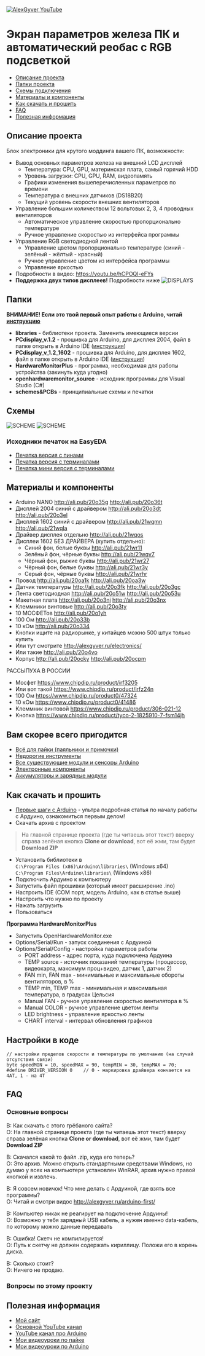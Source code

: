 [![AlexGyver YouTube](http://alexgyver.ru/git_banner.jpg)](https://www.youtube.com/channel/UCgtAOyEQdAyjvm9ATCi_Aig?sub_confirmation=1)
# Экран параметров железа ПК и автоматический реобас с RGB подсветкой
* [Описание проекта](#chapter-0)
* [Папки проекта](#chapter-1)
* [Схемы подключения](#chapter-2)
* [Материалы и компоненты](#chapter-3)
* [Как скачать и прошить](#chapter-4)
* [FAQ](#chapter-5)
* [Полезная информация](#chapter-6)

<a id="chapter-0"></a>
## Описание проекта
Блок электроники для крутого моддинга вашего ПК, возможности:
- Вывод основных параметров железа на внешний LCD дисплей
  - Температура: CPU, GPU, материнская плата, самый горячий HDD
  - Уровень загрузки: CPU, GPU, RAM, видеопамять
  - Графики изменения вышеперечисленных параметров по времени
  - Температура с внешних датчиков (DS18B20)
  - Текущий уровень скорости внешних вентиляторов
- Управление большим количеством 12 вольтовых 2, 3, 4 проводных вентиляторов
  - Автоматическое управление скоростью пропорционально температуре
  - Ручное управление скоростью из интерфейса программы
- Управление RGB светодиодной лентой
  - Управление цветом пропорционально температуре (синий - зелёный - жёлтый - красный)
  - Ручное управление цветом из интерфейса программы
  - Управление яркостью
- Подробности в видео: https://youtu.be/hCPOQI-eFYs
- **Поддержка двух типов дисплеев!** Подробности ниже
![DISPLAYS](https://github.com/AlexGyver/PCdisplay/blob/master/schemes%26PCBs/displays.jpg)

<a id="chapter-1"></a>
## Папки
**ВНИМАНИЕ! Если это твой первый опыт работы с Arduino, читай [инструкцию](#chapter-4)**
- **libraries** - библиотеки проекта. Заменить имеющиеся версии
- **PCdisplay_v.1.2** - прошивка для Arduino, для дисплея 2004, файл в папке открыть в Arduino IDE ([инструкция](#chapter-4))
- **PCdisplay_v_1.2_1602** - прошивка для Arduino, для дисплея 1602, файл в папке открыть в Arduino IDE ([инструкция](#chapter-4))
- **HardwareMonitorPlus** - программа, необходимая для работы устройства (закинуть куда угодно)
- **openhardwaremonitor_source** - исходник программы для Visual Studio (C#)
- **schemes&PCBs** - принципиальные схемы и печатки

<a id="chapter-2"></a>
## Схемы
![SCHEME](https://github.com/AlexGyver/PCdisplay/blob/master/schemes%26PCBs/scheme_fritzing.png)
![SCHEME](https://github.com/AlexGyver/PCdisplay/blob/master/schemes%26PCBs/scheme_EasyEDA.png)
### Исходники печаток на EasyEDA
* [Печатка версия с пинами](https://easyeda.com/editor#id=a6c8d85973e94f4ea4740a2bee59cc46)  
* [Печатка версия с терминалами](https://easyeda.com/editor#id=0d5864b51bac455bab4618c77582da25)  
* [Печатка мини версия с терминалами](https://easyeda.com/editor#id=328f6ff272be4d2ea978a43cd159fb93)  

<a id="chapter-3"></a>
## Материалы и компоненты
* Arduino NANO http://ali.pub/20o35g  http://ali.pub/20o36t
* Дисплей 2004 синий с драйвером http://ali.pub/20o3dt  http://ali.pub/20o3el
* Дисплей 1602 синий с драйвером http://ali.pub/21wqmn http://ali.pub/21wqla
* Драйвер дисплея отдельно http://ali.pub/21wqos
* Дисплеи 1602 БЕЗ ДРАЙВЕРА (купить отдельно):
  - Синий фон, белые буквы http://ali.pub/21wr11
  - Зелёный фон, чёрные буквы http://ali.pub/21wqv7  
  - Чёрный фон, рыжие буквы http://ali.pub/21wr27
  - Чёрный фон, белые буквы http://ali.pub/21wr3y
  - Серый фон, чёрные буквы http://ali.pub/21wrhr
* Провод http://ali.pub/20oa1k  http://ali.pub/20oa3w
* Датчик температуры http://ali.pub/20o3fk  http://ali.pub/20o3gc
* Лента светодиодная http://ali.pub/20o51w  http://ali.pub/20o53u
* Макетная плата http://ali.pub/20o3nj  http://ali.pub/20o3nx
* Клеммники винтовые http://ali.pub/20o3ty
* 10 МОСФЕТов http://ali.pub/20o1yh
* 100 Ом http://ali.pub/20o33b
* 10 кОм http://ali.pub/20o334
* Кнопки ищите на радиорынке, у китайцев можно 500 штук только купить
* Или тут смотрите http://alexgyver.ru/electronics/
* Или такие http://ali.pub/20o4vo
* Корпус http://ali.pub/20ocky  http://ali.pub/20ocpm

РАССЫПУХА В РОССИИ
* Мосфет https://www.chipdip.ru/product/irf3205
* Или вот такой https://www.chipdip.ru/product/irfz24n
* 100 Ом https://www.chipdip.ru/product0/47324
* 10 кОм https://www.chipdip.ru/product0/41486
* Клеммник винтовой https://www.chipdip.ru/product/306-021-12
* Кнопка https://www.chipdip.ru/product/tyco-2-1825910-7-fsm14jh

## Вам скорее всего пригодится
* [Всё для пайки (паяльники и примочки)](http://alexgyver.ru/all-for-soldering/)
* [Недорогие инструменты](http://alexgyver.ru/my_instruments/)
* [Все существующие модули и сенсоры Arduino](http://alexgyver.ru/arduino_shop/)
* [Электронные компоненты](http://alexgyver.ru/electronics/)
* [Аккумуляторы и зарядные модули](http://alexgyver.ru/18650/)

<a id="chapter-4"></a>
## Как скачать и прошить
* [Первые шаги с Arduino](http://alexgyver.ru/arduino-first/) - ультра подробная статья по началу работы с Ардуино, ознакомиться первым делом!
* Скачать архив с проектом
> На главной странице проекта (где ты читаешь этот текст) вверху справа зелёная кнопка **Clone or download**, вот её жми, там будет **Download ZIP**
* Установить библиотеки в  
`C:\Program Files (x86)\Arduino\libraries\` (Windows x64)  
`C:\Program Files\Arduino\libraries\` (Windows x86)
* Подключить Ардуино к компьютеру
* Запустить файл прошивки (который имеет расширение .ino)
* Настроить IDE (COM порт, модель Arduino, как в статье выше)
* Настроить что нужно по проекту
* Нажать загрузить
* Пользоваться  
  
**Программа HardwareMonitorPlus**
* Запустить OpenHardwareMonitor.exe
* Options/Serial/Run - запуск соединения с Ардуиной
* Options/Serial/Config - настройка параметров работы
  - PORT address - адрес порта, куда подключена Ардуина
  - TEMP source - источник показаний температуры (процессор, видеокарта, максимум проц+видео, датчик 1, датчик 2)
  - FAN min, FAN max - минимальные и максимальные обороты вентиляторов, в %
  - TEMP min, TEMP max - минимальная и максимальная температура, в градусах Цельсия
  - Manual FAN - ручное управление скоростью вентилятора в %
  - Manual COLOR - ручное управление цветом ленты
  - LED brightness - управление яркостью ленты
  - CHART interval - интервал обновления графиков

## Настройки в коде
    // настройки пределов скорости и температуры по умолчанию (на случай отсутствия связи)
    byte speedMIN = 10, speedMAX = 90, tempMIN = 30, tempMAX = 70;
	#define DRIVER_VERSION 0    // 0 - маркировка драйвера кончается на 4АТ, 1 - на 4Т

<a id="chapter-5"></a>
## FAQ
### Основные вопросы
В: Как скачать с этого грёбаного сайта?  
О: На главной странице проекта (где ты читаешь этот текст) вверху справа зелёная кнопка **Clone or download**, вот её жми, там будет **Download ZIP**

В: Скачался какой то файл .zip, куда его теперь?  
О: Это архив. Можно открыть стандартными средствами Windows, но думаю у всех на компьютере установлен WinRAR, архив нужно правой кнопкой и извлечь.

В: Я совсем новичок! Что мне делать с Ардуиной, где взять все программы?  
О: Читай и смотри видос http://alexgyver.ru/arduino-first/

В: Компьютер никак не реагирует на подключение Ардуины!  
О: Возможно у тебя зарядный USB кабель, а нужен именно data-кабель, по которому можно данные передавать

В: Ошибка! Скетч не компилируется!  
О: Путь к скетчу не должен содержать кириллицу. Положи его в корень диска.

В: Сколько стоит?  
О: Ничего не продаю.

### Вопросы по этому проекту

<a id="chapter-6"></a>
## Полезная информация
* [Мой сайт](http://alexgyver.ru/)
* [Основной YouTube канал](https://www.youtube.com/channel/UCgtAOyEQdAyjvm9ATCi_Aig?sub_confirmation=1)
* [YouTube канал про Arduino](https://www.youtube.com/channel/UC4axiS76D784-ofoTdo5zOA?sub_confirmation=1)
* [Мои видеоуроки по пайке](https://www.youtube.com/playlist?list=PLOT_HeyBraBuMIwfSYu7kCKXxQGsUKcqR)
* [Мои видеоуроки по Arduino](http://alexgyver.ru/arduino_lessons/)